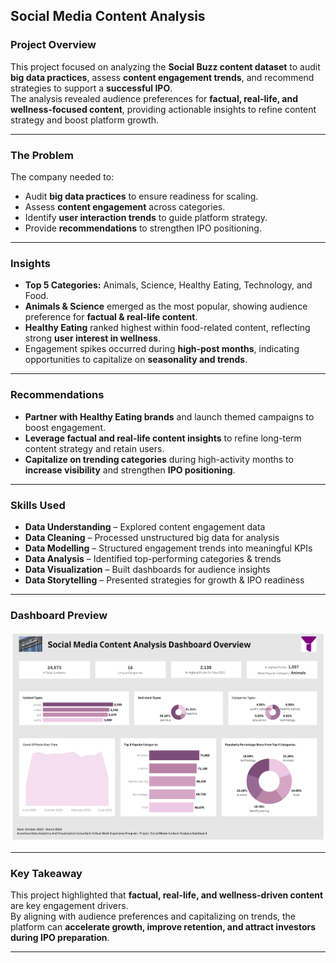 ##  Social Media Content Analysis
### Project Overview
This project focused on analyzing the **Social Buzz content dataset** to audit **big data practices**, assess **content engagement trends**, and recommend strategies to support a **successful IPO**.  
The analysis revealed audience preferences for **factual, real-life, and wellness-focused content**, providing actionable insights to refine content strategy and boost platform growth.  

---

###  The Problem
The company needed to:  
- Audit **big data practices** to ensure readiness for scaling.  
- Assess **content engagement** across categories.  
- Identify **user interaction trends** to guide platform strategy.  
- Provide **recommendations** to strengthen IPO positioning.  

---

### Insights
-  **Top 5 Categories:** Animals, Science, Healthy Eating, Technology, and Food.  
-  **Animals & Science** emerged as the most popular, showing audience preference for **factual & real-life content**.  
-  **Healthy Eating** ranked highest within food-related content, reflecting strong **user interest in wellness**.  
-  Engagement spikes occurred during **high-post months**, indicating opportunities to capitalize on **seasonality and trends**.  

---

### Recommendations
-  **Partner with Healthy Eating brands** and launch themed campaigns to boost engagement.  
-  **Leverage factual and real-life content insights** to refine long-term content strategy and retain users.  
-  **Capitalize on trending categories** during high-activity months to **increase visibility** and strengthen **IPO positioning**.  

---

### Skills Used
- **Data Understanding** – Explored content engagement data  
- **Data Cleaning** – Processed unstructured big data for analysis  
- **Data Modelling** – Structured engagement trends into meaningful KPIs  
- **Data Analysis** – Identified top-performing categories & trends  
- **Data Visualization** – Built dashboards for audience insights  
- **Data Storytelling** – Presented strategies for growth & IPO readiness  

---
### Dashboard Preview
![Social Media Dashboard](./Social%20Media.png)

---

###  Key Takeaway
This project highlighted that **factual, real-life, and wellness-driven content** are key engagement drivers.  
By aligning with audience preferences and capitalizing on trends, the platform can **accelerate growth, improve retention, and attract investors during IPO preparation**.

---

